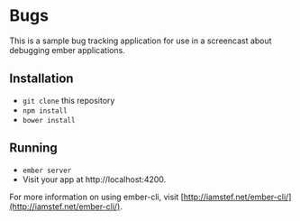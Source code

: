 # Bugs

This is a sample bug tracking application for use in a screencast about debugging ember applications.

## Installation

* `git clone` this repository
* `npm install`
* `bower install`

## Running

* `ember server`
* Visit your app at http://localhost:4200.

For more information on using ember-cli, visit [http://iamstef.net/ember-cli/](http://iamstef.net/ember-cli/).

